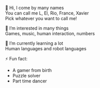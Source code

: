 👋 Hi, I come by many names  
You can call me L, El, Rio, France, Xavier  
Pick whatever you want to call me!

👀 I’m interested in many things  
Games, music, human interaction, numbers

🌱 I’m currently learning a lot  
Human languages and robot languages
 
⚡ Fun fact:
- A gamer from birth
- Puzzle solver
- Part time dancer

<!---
fxavsw/fxavsw is a ✨ special ✨ repository because its `README.md` (this file) appears on your GitHub profile.
You can click the Preview link to take a look at your changes.
--->
